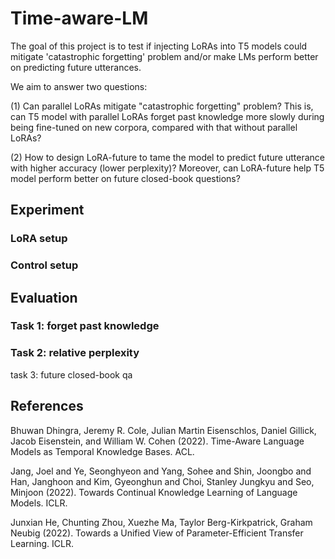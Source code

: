 # Time-aware-LM

The goal of this project is to test if injecting LoRAs into T5 models could mitigate 'catastrophic forgetting' problem and/or make LMs perform better on predicting future utterances.

We aim to answer two questions: 

(1) Can parallel LoRAs mitigate "catastrophic forgetting" problem? This is, can T5 model with parallel LoRAs forget past knowledge more slowly during being fine-tuned on new corpora, compared with that without parallel LoRAs? 

(2) How to design LoRA-future to tame the model to predict future utterance with higher accuracy (lower perplexity)? Moreover, can LoRA-future help T5 model perform better on future closed-book questions? 

## Experiment

### LoRA setup

### Control setup

## Evaluation

### Task 1: forget past knowledge


### Task 2: relative perplexity

task 3: future closed-book qa

## References

Bhuwan Dhingra, Jeremy R. Cole, Julian Martin Eisenschlos, Daniel Gillick, Jacob Eisenstein, and William W. Cohen (2022). Time-Aware Language Models as Temporal Knowledge Bases. ACL.

Jang, Joel and Ye, Seonghyeon and Yang, Sohee and Shin, Joongbo and Han, Janghoon and Kim, Gyeonghun and Choi, Stanley Jungkyu and Seo, Minjoon (2022). Towards Continual Knowledge Learning of Language Models. ICLR.

Junxian He, Chunting Zhou, Xuezhe Ma, Taylor Berg-Kirkpatrick, Graham Neubig (2022). Towards a Unified View of Parameter-Efficient Transfer Learning. ICLR.
